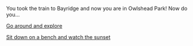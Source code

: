 You took the train to Bayridge and now you are in Owlshead Park! Now do you...

[Go around and explore](situations/walk-around-and-explore.md)

[Sit down on a bench and watch the sunset](situations/sit-and-watch-the-sunset.md)
